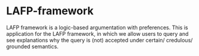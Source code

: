 # LAFP-framework
LAFP framework is a logic-based argumentation with preferences. This is application for the LAFP framework, in which  we allow users to query and see explanations why the query is (not) accepted under certain/ credulous/ grounded semantics.
